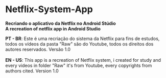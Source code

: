 # Netflix-System-App
**Recriando o aplicativo da Netflix no Android Stúdio**</br>
**A recreation of netflix app in Android Studio**


**PT - BR**: Este é uma recriação do sistema da Netflix para fins de estudos, todos os vídeos da pasta "Raw" são do Youtube, todos os direitos dos autores reservados. Versão 1.0
</br></br>**EN - US**: This app is a recreation of Netflix system, i created for study and every videos in folder "Raw" it's from Youtube, every copyrights from authors cited. Version 1.0



